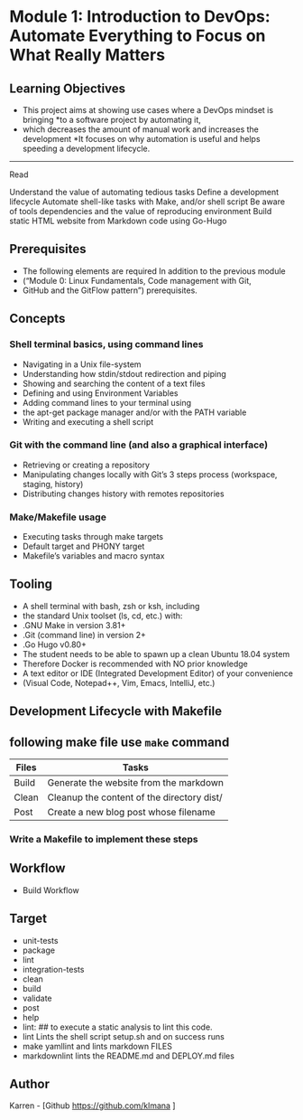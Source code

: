 # Module 1: Introduction to DevOps: Automate Everything to Focus on What Really Matters

## Learning Objectives

* This project aims at showing use cases where a DevOps mindset is bringing
*to a software project by automating it,
* which decreases the amount of manual work and increases the development
*It focuses on why automation is useful and helps speeding a development lifecycle.

---
Read

Understand the value of automating tedious tasks
Define a development lifecycle
Automate shell-like tasks with Make, and/or shell script
Be aware of tools dependencies and the value of reproducing environment
Build static HTML website from Markdown code using Go-Hugo

## Prerequisites

* The following elements are required In addition to the previous module
* (“Module 0: Linux Fundamentals, Code management with Git,
* GitHub and the GitFlow pattern”) prerequisites.

## Concepts

### Shell terminal basics, using command lines

* Navigating in a Unix file-system
* Understanding how stdin/stdout redirection and piping
* Showing and searching the content of a text files
* Defining and using Environment Variables
* Adding command lines to your terminal using
* the apt-get package manager and/or with the PATH variable
* Writing and executing a shell script

### Git with the command line (and also a graphical interface)

* Retrieving or creating a repository
* Manipulating changes locally with Git’s 3 steps process (workspace, staging, history)
* Distributing changes history with remotes repositories

### Make/Makefile usage

* Executing tasks through make targets
* Default target and PHONY target
* Makefile’s variables and macro syntax

## Tooling

* A shell terminal with bash, zsh or ksh, including
* the standard Unix toolset (ls, cd, etc.) with:
* .GNU Make in version 3.81+
* .Git (command line) in version 2+
* .Go Hugo v0.80+
* The student needs to be able to spawn up a clean Ubuntu 18.04 system
* Therefore Docker is recommended with NO prior knowledge
* A text editor or IDE (Integrated Development Editor) of your convenience
* (Visual Code, Notepad++, Vim, Emacs, IntelliJ, etc.)

## Development Lifecycle with Makefile

## following make file use `make` command

Files|Tasks
---|---
Build | Generate the website from the markdown
Clean | Cleanup the content of the directory dist/
Post | Create a new blog post whose filename 

### Write a Makefile to implement these steps

## Workflow

* Build Workflow

## Target

* unit-tests
* package
* lint
* integration-tests
* clean
* build
* validate
* post
* help
* lint: ## to execute a static analysis to lint this code.
* lint Lints the shell script setup.sh and on success runs
* make yamllint and lints markdown FILES
* markdownlint lints the README.md and DEPLOY.md files

## Author

Karren - [Github https://github.com/klmana ]

